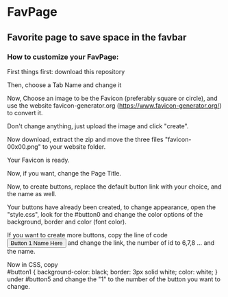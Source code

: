 # FavPage
## Favorite page to save space in the favbar

### How to customize your FavPage:

First things first: download this repository

Then, choose a Tab Name and change it

Now, Choose an image to be the Favicon (preferably square or circle), and use the website favicon-generator.org (https://www.favicon-generator.org/) to convert it.

Don't change anything, just upload the image and click "create".

Now download, extract the zip and move the three files "favicon-00x00.png" to your website folder.

Your Favicon is ready.

Now, if you want, change the Page Title.

Now, to create buttons, replace the default button link with your choice, and the name as well.

Your buttons have already been created, to change appearance, open the "style.css", look for the #button0 and change the color options of the background, border and color (font color).

If you want to create more buttons, copy the line of code <a href="Button 1 Link Here"><button id = "button1">Button 1 Name Here</button></a> and change the link, the number of id to 6,7,8 ... and the name.

Now in CSS, copy  
#button1 {
     background-color: black;
     border: 3px solid white;
     color: white;
}  
under #button5 and change the "1" to the number of the button you want to change.